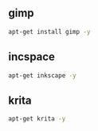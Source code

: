 ## gimp
```sh
apt-get install gimp -y
```
## incspace
```sh
apt-get inkscape -y

```
## krita
```sh
apt-get krita -y

```
